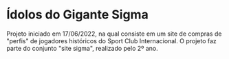 # Ídolos do Gigante Sigma
Projeto iniciado em 17/06/2022, na qual consiste em um site de compras de "perfis" de jogadores históricos do Sport Club Internacional. 
O projeto faz parte do conjunto "site sigma", realizado pelo 2º ano.
